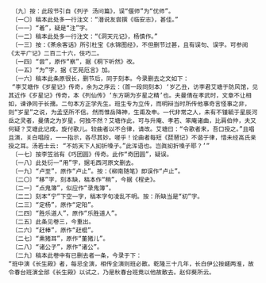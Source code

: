 <!-- { "loadSidebar": true } -->
     〔九〕按：此段节引自《列子 汤问篇》，误“偃师”为“优师”。
     〔一〇〕稿本此处多一行注文：“潜说友尝撰《临安志》，甚佳。”
     〔一一〕“着”，疑是“注”字。
     〔一二〕稿本此处多一行注文：“《洞天元记》，杨慎作。”
     〔一三〕按：《茶余客话》所引杜宝《水锦图经》，不但删节过甚，且有误句、误字。可参阅《太平广记》二百二十六，伎巧二。
     〔一四〕“尝”，原作“察”，据《桐下听然》改。  
     〔一五〕“为”字，据《艺苑厄言》加。
     〔一六〕稿本此条原很长，删节后，同于刻本。今录删去之文如下：
     “李艾塘作《岁星记》传奇，余为之序云：（首一段同刻本）‘岁乙丑，访李君艾塘于防风馆，见其近作《岁星记》传奇，本《列仙传》‘东方朔为岁星之精’也。夫曼倩在孝武时，文章不让相如，谏诤同于长孺。二句本方正学先生。班生专为立传，而明辩当时所传他事奇言怪事之非，则“岁星”之说，为孟坚所不信。然而惟岳降神，生甫及申。一代非常之人，未有不锺毓于星辰河岳之灵者，曼倩之为岁星，何独不然？艾塘作此，可与升庵、孝若、笨庵诸曲，比肩伯仲，夫又何疑？艾塘此记成，旋付歌儿。较曲者以不合律，请改。艾塘曰：“令歌者来，吾口授之。”且唱且演，关白唱段，一一指示，各尽其妙。嗟乎！论曲者每短《琵琶记》不谐于律，惜未经高氏亲授之耳。汤若士云: “不妨天下人抝折嗓子。”此浑语也。岂眞抝折嗓子耶？’”
     〔一七〕按李笠翁有《巧团圆》传奇。此作“奇团圆”，疑误。
     〔一八〕此处衍一“用”字，据毛西河原文删去。
     〔一九〕“卢至”，原作“卢止”。按：《柳南随笔》即误作“卢止”。
     〔二〇〕“移”字，刻本缺，稿本作“稍”，今据《桯史》。
     〔二一〕“点鬼簿”，似应作“录鬼簿”。   
     〔二二〕刻本“宁”下空一字，稿本字句凌乱不明。按：所缺当是“初”字。
     〔二三〕“定杨”，原作“定阳”。
     〔二四〕“胜乐道人”，原作“乐胜道人”。
     〔二五〕此条见卷三，今重出。
     〔二六〕“赶棒”，原作“赶棍”。
     〔二七〕“熏猪耳”，原作“董猪儿”。
     〔二八〕“诸公子”，原作“诸公”。
     〔二九〕稿本此卷中有已删去者一条，今录于下：
    “班中演《长生殿》者，每忌全演，相传全演则班必散。乾隆三十几年，长白伊公按鹾两淮，故令春台班演全部《长生殿》以试之，乃是秋春台班竟以他故散去。赵仰葵所云。

 
